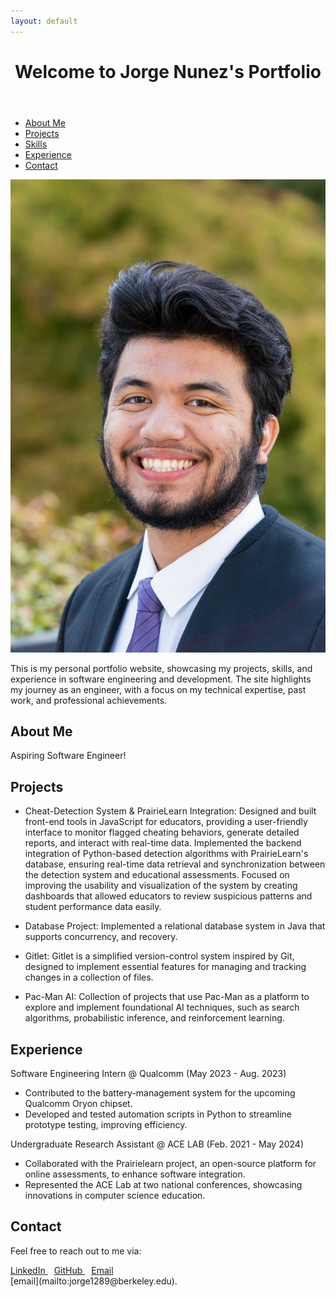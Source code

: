 ```yaml
---
layout: default
---
```


<header>
  <h1>Welcome to Jorge Nunez's Portfolio</h1>
</header>

<!-- Navigation Tabs -->
<nav>
  <ul class="nav-tabs">
    <li><a href="#about">About Me</a></li>
    <li><a href="#projects">Projects</a></li>
    <li><a href="#skills">Skills</a></li>
    <li><a href="#experience">Experience</a></li>
    <li><a href="#contact">Contact</a></li>
  </ul>
</nav>

<img src="images/Professional headshot.jpg" alt="Profile Picture" class="profile-pic">

This is my personal portfolio website, showcasing my projects, skills, and experience in software engineering and development. The site highlights my journey as an engineer, with a focus on my technical expertise, past work, and professional achievements.

<a name="about"></a>
## About Me
Aspiring Software Engineer!

<a name="projects"></a>
## Projects

- Cheat-Detection System & PrairieLearn Integration: 
  Designed and built front-end tools in JavaScript for educators, providing a user-friendly interface to monitor flagged cheating behaviors, generate detailed reports, and interact with real-time data. Implemented the backend integration of Python-based detection algorithms with PrairieLearn's database, ensuring real-time data retrieval and synchronization between the detection system and educational assessments. Focused on improving the usability and visualization of the system by creating dashboards that allowed educators to review suspicious patterns and student performance data easily.

- Database Project: Implemented a relational database system in Java that supports concurrency, and recovery.

- Gitlet: Gitlet is a simplified version-control system inspired by Git, designed to implement essential features for managing and tracking changes in a collection of files.

- Pac-Man AI: Collection of projects that use Pac-Man as a platform to explore and implement foundational AI techniques, such as search algorithms, probabilistic inference, and reinforcement learning. 

<a name="experience"></a>
## Experience

Software Engineering Intern @ Qualcomm (May 2023 - Aug. 2023)

- Contributed to the battery-management system for the upcoming Qualcomm Oryon chipset.
- Developed and tested automation scripts in Python to streamline prototype testing, improving efficiency.

Undergraduate Research Assistant @ ACE LAB (Feb. 2021 - May 2024)

- Collaborated with the Prairielearn project, an open-source platform for online assessments, to enhance software integration.
- Represented the ACE Lab at two national conferences, showcasing innovations in computer science education.

<a name="contact"></a>
## Contact

Feel free to reach out to me via:

<div class="contact-icons">
  <a href="https://www.linkedin.com/in/jorge-nunez24/" target="_blank" style="margin-right: 10px;">
    <i class="fab fa-linkedin fa-2x"></i> LinkedIn
  </a>

  <a href="https://github.com/jorge1289" target="_blank" style="margin-right: 10px;">
    <i class="fab fa-github fa-2x"></i> GitHub
  </a>

  <a href="mailto:jorge1289@berkeley.edu" style="margin-right: 10px;">
    <i class="fas fa-envelope fa-2x"></i> Email
  </a>
</div>
[email](mailto:jorge1289@berkeley.edu).
